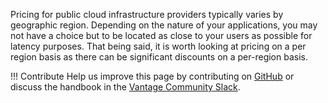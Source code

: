 Pricing for public cloud infrastructure providers typically varies by geographic region. Depending on the nature of your applications, you may not have a choice but to be located as close to your users as possible for latency purposes. That being said, it is worth looking at pricing on a per region basis as there can be significant discounts on a per-region basis. 

!!! Contribute
    Help us improve this page by contributing on [GitHub](https://github.com/vantage-sh/handbook) or discuss the handbook in the [Vantage Community Slack](https://join.slack.com/t/vantagecommunity/shared_invite/zt-oey52myv-gq4AWRKkX25kjp1UGziPTw).